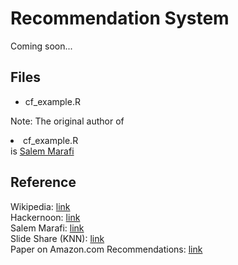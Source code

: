 # Recommendation System
Coming soon...

## Files
<ul>
	<li>cf_example.R</li>
</ul>

Note: The original author of <li>cf_example.R</li> is <a href="http://www.salemmarafi.com/code/collaborative-filtering-r/">Salem Marafi</a>


## Reference
Wikipedia: <a href="tps://en.wikipedia.org/wiki/Collaborative_filtering
">link</a><br>
Hackernoon: <a href="https://hackernoon.com/introduction-to-recommender-system-part-1-collaborative-filtering-singular-value-decomposition-44c9659c5e75">link</a><br>
Salem Marafi: <a href="http://www.salemmarafi.com/code/collaborative-filtering-r/">link</a><br>
Slide Share (KNN): <a href="https://www.slideshare.net/seydahatipoglu111/collaborative-filtering-using-knn">link</a><br>
Paper on Amazon.com Recommendations: <a href="http://www.cs.umd.edu/~samir/498/Amazon-Recommendations.pdf
">link</a>